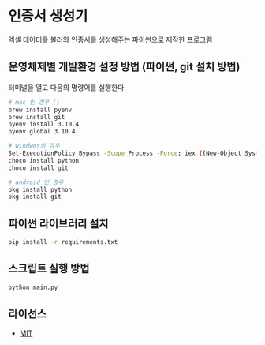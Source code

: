 # 인증서 생성기

엑셀 데이터를 불러와 인증서를 생성해주는 파이썬으로 제작한 프로그램

## 운영체제별 개발환경 설정 방법 (파이썬, git 설치 방법)

터미널을 열고 다음의 명령어를 실행한다.
``` sh
# mac 인 경우 ()
brew install pyenv
brew install git
pyenv install 3.10.4
pyenv global 3.10.4

# windwos의 경우
Set-ExecutionPolicy Bypass -Scope Process -Force; iex ((New-Object System.Net.WebClient).DownloadString('https://chocolatey.org/install.ps1'))
choco install python
choco install git

# android 인 경우
pkg install python
pkg install git
```

## 파이썬 라이브러리 설치

``` sh
pip install -r requirements.txt
```

## 스크립트 실행 방법

``` sh
python main.py
```

## 라이선스
- [MIT](/LICENSE)